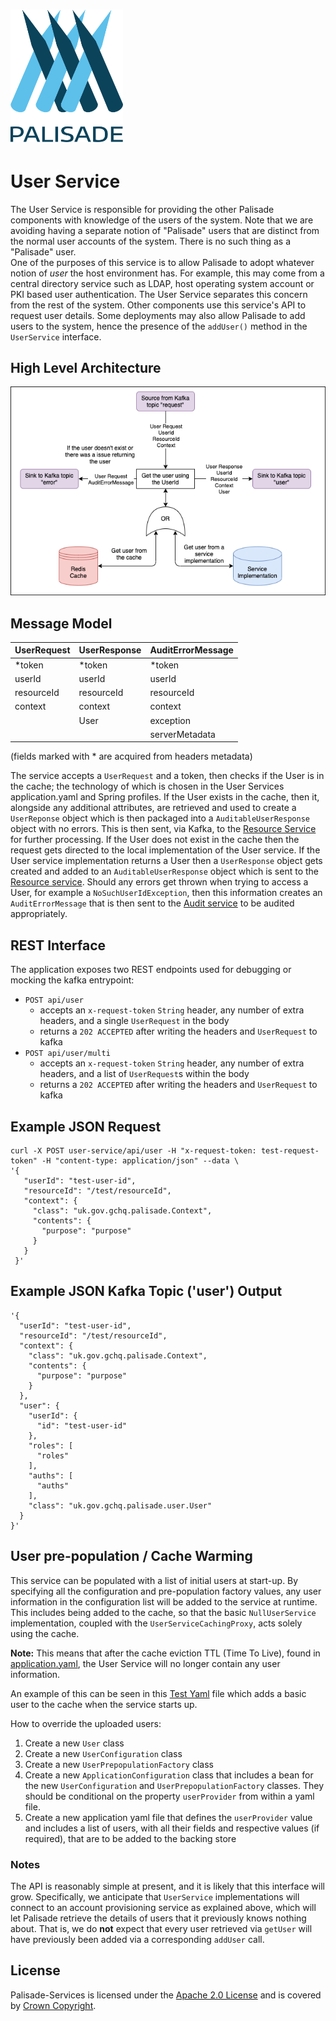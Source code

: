 <!---
Copyright 2018-2021 Crown Copyright

Licensed under the Apache License, Version 2.0 (the "License");
you may not use this file except in compliance with the License.
You may obtain a copy of the License at

  http://www.apache.org/licenses/LICENSE-2.0

Unless required by applicable law or agreed to in writing, software
distributed under the License is distributed on an "AS IS" BASIS,
WITHOUT WARRANTIES OR CONDITIONS OF ANY KIND, either express or implied.
See the License for the specific language governing permissions and
limitations under the License.
--->

# <img src="../logos/logo.svg" width="180">

# User Service

The User Service is responsible for providing the other Palisade components with knowledge of the users of the system. 
Note that we are avoiding having a separate notion of "Palisade" users that are distinct from the normal user accounts of the system. 
There is no such thing as a "Palisade" user.  
One of the purposes of this service is to allow Palisade to adopt whatever notion of *user* the host environment has. 
For example, this may come from a central directory service such as LDAP, 
host operating system account or PKI based user authentication.
The User Service separates this concern from the rest of the system. Other components use this service's API to request user details. 
Some deployments may also allow Palisade to add users to the system, hence the presence of the `addUser()` method in the `UserService` interface.

## High Level Architecture

<!--- 
See user-service/doc/user-service.drawio for the source of this diagram
--->
![User Service diagram](doc/user-service.png)

## Message Model

| UserRequest     | UserResponse     | AuditErrorMessage |
|:----------------|:-----------------|:------------------|
| *token          | *token           | *token            |
| userId          | userId           | userId            |
| resourceId      | resourceId       | resourceId        |
| context         | context          | context           |
|                 | User             | exception         |
|                 |                  | serverMetadata    |
  
(fields marked with * are acquired from headers metadata)

The service accepts a `UserRequest` and a token, then checks if the User is in the cache; the technology of which is chosen in the User Services application.yaml 
and Spring profiles. If the User exists in the cache, then it, alongside any additional attributes, are retrieved and used to create a `UserReponse` object 
which is then packaged into a `AuditableUserResponse` object with no errors. This is then sent, via Kafka, to the [Resource Service](../resource-service) for further processing. 
If the User does not exist in the cache then the request gets directed to the local implementation of the User service. If the User service implementation returns a User then a 
`UserResponse` object gets created and added to an `AuditableUserResponse` object which is sent to the [Resource service](../resource-service).
Should any errors get thrown when trying to access a User, for example a `NoSuchUserIdException`, then this information creates an `AuditErrorMessage` 
that is then sent to the [Audit service](../audit-service) to be audited appropriately.

## REST Interface

The application exposes two REST endpoints used for debugging or mocking the kafka entrypoint:
* `POST api/user`
  - accepts an `x-request-token` `String` header, any number of extra headers, and a single `UserRequest` in the body
  - returns a `202 ACCEPTED` after writing the headers and `UserRequest` to kafka
* `POST api/user/multi`
  - accepts an `x-request-token` `String` header, any number of extra headers, and a list of `UserRequest`s within the body
  - returns a `202 ACCEPTED` after writing the headers and `UserRequest` to kafka

## Example JSON Request
```
curl -X POST user-service/api/user -H "x-request-token: test-request-token" -H "content-type: application/json" --data \
'{
   "userId": "test-user-id",
   "resourceId": "/test/resourceId",
   "context": {
     "class": "uk.gov.gchq.palisade.Context",
     "contents": {
       "purpose": "purpose"
     }
   }
 }'
```


## Example JSON Kafka Topic ('user') Output
```
'{
  "userId": "test-user-id",
  "resourceId": "/test/resourceId",
  "context": {
    "class": "uk.gov.gchq.palisade.Context",
    "contents": {
      "purpose": "purpose"
    }
  },
  "user": {
    "userId": {
      "id": "test-user-id"
    },
    "roles": [
      "roles"
    ],
    "auths": [
      "auths"
    ],
    "class": "uk.gov.gchq.palisade.user.User"
  }
}'
```

## User pre-population / Cache Warming

This service can be populated with a list of initial users at start-up.
By specifying all the configuration and pre-population factory values, any user information in the configuration list will be added to the service at runtime.
This includes being added to the cache, so that the basic `NullUserService` implementation, coupled with the `UserServiceCachingProxy`, acts solely using the cache.

**Note:** This means that after the cache eviction TTL (Time To Live), found in [application.yaml](src/main/resources/application.yaml), the User Service will no longer contain any user information.
 
An example of this can be seen in this [Test Yaml](src/contract-tests/resources/application-pre-population.yaml) file which adds a basic user to the cache when the service starts up.

How to override the uploaded users:
1. Create a new `User` class
1. Create a new `UserConfiguration` class
1. Create a new `UserPrepopulationFactory` class
1. Create a new `ApplicationConfiguration` class that includes a bean for the new `UserConfiguration` and `UserPrepopulationFactory` classes. 
   They should be conditional on the property `userProvider` from within a yaml file.
1. Create a new application yaml file that defines the `userProvider` value and includes a list of users, with all their fields and respective values (if required), that are to be added to the backing store

### Notes

The API is reasonably simple at present, and it is likely that this interface will grow.
Specifically, we anticipate that `UserService` implementations will connect to an account provisioning service as explained above, which will let Palisade retrieve the details of users that it previously knows nothing about. 
That is, we do **not** expect that every user retrieved via `getUser` will have previously been added via a corresponding `addUser` call.

## License

Palisade-Services is licensed under the [Apache 2.0 License](https://www.apache.org/licenses/LICENSE-2.0) and is covered by [Crown Copyright](https://www.nationalarchives.gov.uk/information-management/re-using-public-sector-information/copyright-and-re-use/crown-copyright/).

